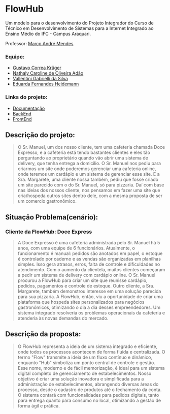 # FlowHub

Um modelo para o desenvolvimento do Projeto Integrador do Curso de Técnico em Desenvolvimento de Sistemas para a Internet Integrado ao Ensino Médio do IFC - Campus Araquari.

Professor: [Marco André Mendes](https://github.com/marrcandre)

### Equipe:
- [Gustavo Correa Krüger](https://github.com/GustavoCKruger)
- [Nathaly Caroline de Oliveira Adão](https://github.com/nathyadao)
- [Vallentini Gabrielli da Silva](https://github.com/Vallentini)
- [Eduarda Fernandes Heidemann](https://github.com/eduardafh)

### Links do projeto: 
- [Documentação](https://github.com/FlowHub-Pi/.github/tree/main/profile)
- [BackEnd](https://github.com/FlowHub-Pi/flowhub-backend)
- [FrontEnd](https://github.com/FlowHub-Pi/flowhub-frontend)

## Descrição do projeto:
> O Sr. Manuel, um dos nosso cliente, tem uma cafeteria chamada Doce Expresso, e a cafeteria está tendo bastantes clientes e eles tão perguntando ao proprietário quando vão abrir uma sistema de delivery, que tenha entrega a domicilio. O Sr. Manuel nos pediu para criarmos um site onde poderemos gerenciar uma cafeteria online, onde teremos um cardápio e um sistema de gerenciar esse site. E a Sra. Margarete, uma cliente nossa também, pediu que fosse criado um site parecido com o do Sr. Manuel, só para pizzaria. Daí com base nas ideias dos nossos cliente, nos pensamos em fazer uma site que cria/hospeda outros sites dentro dele, com a mesma proposta de ser um comercio gastronômico.

## Situação Problema(cenário):
### Cliente da FlowHub: Doce Express
> A Doce Expresso é uma cafeteria administrada pelo Sr. Manuel há 5 anos, com uma equipe de 6 funcionários. Atualmente, o funcionamento é manual: pedidos são anotados em papel, o estoque é controlado por caderno e as vendas são organizadas em planilhas simples. Isso gera atrasos, erros, falta de controle e dificuldades no atendimento.
> Com o aumento da clientela, muitos clientes começaram a pedir um sistema de delivery com cardápio online. O Sr. Manuel procurou a FlowHub para criar um site que reunisse cardápio, pedidos, pagamentos e controle de estoque. Outro cliente, a Sra. Margarete, também demonstrou interesse em uma solução parecida para sua pizzaria.
> A FlowHub, então, viu a oportunidade de criar uma plataforma que hospeda sites personalizados para negócios gastronômicos, otimizando o dia a dia desses empreendedores. Um sistema integrado resolveria os problemas operacionais da cafeteria e atenderia às novas demandas do mercado.

## Descrição da proposta:
> O  FlowHub representa a ideia de um sistema integrado e eficiente, onde todos os processos acontecem de forma fluida e centralizada. O termo "Flow" transmite a ideia de um fluxo contínuo e dinâmico, enquanto "Hub" simboliza um ponto central de controle e gestão. Esse nome, moderno e de fácil memorização, é ideal para um sistema digital completo de gerenciamento de estabelecimentos.
Nosso objetivo é criar uma solução inovadora e simplificada para a administração de estabelecimentos, abrangendo diversas áreas do processo, desde o cadastro de produtos até o fechamento da conta. O sistema contará com funcionalidades para pedidos digitais, tanto para entrega quanto para consumo no local, otimizando a gestão de forma ágil e prática.
